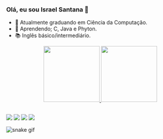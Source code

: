 ### Olá, eu sou Israel Santana 👋

- 🔭 Atualmente graduando em Ciência da Computação.
- 🌱 Aprendendo; C, Java e Phyton.
- 📚 Inglês básico/intermediário.

<div align="center">
  <a href="https://github.com/SantanaIsrael">
  <img height="150em" src="https://github-readme-stats.vercel.app/api?username=SantanaIsrael&show_icons=true&theme=react&include_all_commits=true&count_private=true"/>
  <img height="150em" src="https://github-readme-stats.vercel.app/api/top-langs/?username=SantanaIsrael&layout=compact&langs_count=7&theme=react"/>
</div>
  
  ##
  
<div> 
  <a href="https://instagram.com/israel_santana_" target="_blank"><img src="https://img.shields.io/badge/-Instagram-%23E4405F?style=for-the-badge&logo=instagram&logoColor=white" target="_blank"></a>
  <a href = "mailto:israel.andocomdeus@gmail.com"><img src="https://img.shields.io/badge/-Gmail-%23333?style=for-the-badge&logo=gmail&logoColor=white" target="_blank"></a>
  <a href="https://www.linkedin.com/in/israel-santana-29189b1b9" target="_blank"><img src="https://img.shields.io/badge/-LinkedIn-%230077B5?style=for-the-badge&logo=linkedin&logoColor=white" target="_blank"></a>
   	<a href="https://wa.me/71992134057" target="_blank"><img src="https://img.shields.io/badge/WhatsApp-25D366?style=for-the-badge&logo=whatsapp&logoColor=white" target="_blank"></a>
 
  ![snake gif](https://github.com/SantanaIsrael/SantanaIsrael/blob/output/github-contribution-grid-snake.svg)

  </div>
